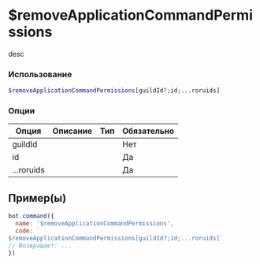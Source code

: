 # $removeApplicationCommandPermissions
desc
### Использование
```php
$removeApplicationCommandPermissions[guildId?;id;...roruids]
```

### Опции

| Опция | Описание | Тип | Обязательно |
|--------|-------------|------|----------|
| guildId |  |  | Нет | 
| id |  |  | Да | 
| ...roruids |  |  | Да |
## Пример(ы)

```javascript
bot.command({
  name: '$removeApplicationCommandPermissions',
  code: `
$removeApplicationCommandPermissions[guildId?;id;...roruids]`
// Возвращает: ...
})
```